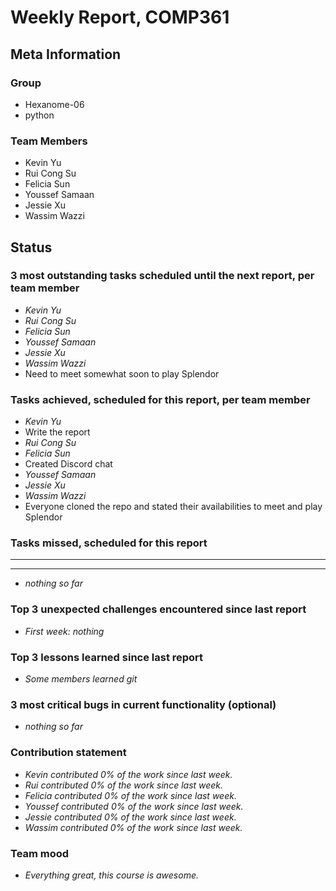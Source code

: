 # Weekly Report, COMP361

## Meta Information

### Group

 * Hexanome-06
 * python

### Team Members

 * Kevin Yu
 * Rui Cong Su
 * Felicia Sun
 * Youssef Samaan
 * Jessie Xu
 * Wassim Wazzi

## Status

### 3 most outstanding tasks scheduled until the next report, per team member

 * *Kevin Yu*
 * *Rui Cong Su*
 * *Felicia Sun*
 * *Youssef Samaan*
 * *Jessie Xu*
 * *Wassim Wazzi*
 * Need to meet somewhat soon to play Splendor

### Tasks achieved, scheduled for this report, per team member

 * *Kevin Yu*
 * Write the report
 * *Rui Cong Su*
 * *Felicia Sun*
 * Created Discord chat
 * *Youssef Samaan*
 * *Jessie Xu*
 * *Wassim Wazzi*
 * Everyone cloned the repo and stated their availabilities to meet and play Splendor

### Tasks missed, scheduled for this report

 * **
 * **
 * *nothing so far*

### Top 3 unexpected challenges encountered since last report

 * *First week: nothing*


### Top 3 lessons learned since last report

 * *Some members learned git*

### 3 most critical bugs in current functionality (optional)

 * *nothing so far*


### Contribution statement

 * *Kevin contributed 0% of the work since last week.*
 * *Rui contributed 0% of the work since last week.*
 * *Felicia contributed 0% of the work since last week.*
 * *Youssef contributed 0% of the work since last week.*
 * *Jessie contributed 0% of the work since last week.*
 * *Wassim contributed 0% of the work since last week.*

### Team mood

 * *Everything great, this course is awesome.*
